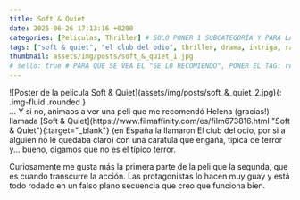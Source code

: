 ```yaml
---
title: Soft & Quiet
date: 2025-06-26 17:13:16 +0200
categories: [Peliculas, Thriller] # SOLO PONER 1 SUBCATEGORÍA Y PARA LAS SERIES PONER UN CARACTER INVISIBLE, COPIALO DE ENTRE LOS PARÉNTESIS (ㅤ), AL FINAL DE LA SUBCATEGORÍA, POR EJEMPLO [Series, "Thrillerㅤ"]
tags: ["soft & quiet", "el club del odio", thriller, drama, intriga, racismo, "beth de araújo"]
thumbnail: assets/img/posts/soft_&_quiet_1.jpg
# sello: true # PARA QUE SE VEA EL "SE LO RECOMIENDO", PONER EL TAG: recomendada
---
```


<div class="row mb-4">
  <div class="col-md-5" markdown="1">
![Poster de la película Soft & Quiet](assets/img/posts/soft_&_quiet_2.jpg){: .img-fluid .rounded }
  </div>
  <div class="col-md-7" markdown="1">
... Y si no, animaos a ver una peli que me recomendó Helena (gracias!) llamada [Soft & Quiet](https://www.filmaffinity.com/es/film673816.html "Soft & Quiet"){:target="_blank"} (en España la llamaron El club del odio, por si a alguien no le quedaba claro) con una carátula que engaña, típica de terror y... bueno, digamos que no es el típico terror.

Curiosamente me gusta más la primera parte de la peli que la segunda, que es cuando transcurre la acción. Las protagonistas lo hacen muy guay y está todo rodado en un falso plano secuencia que creo que funciona bien.
  </div>
</div>
